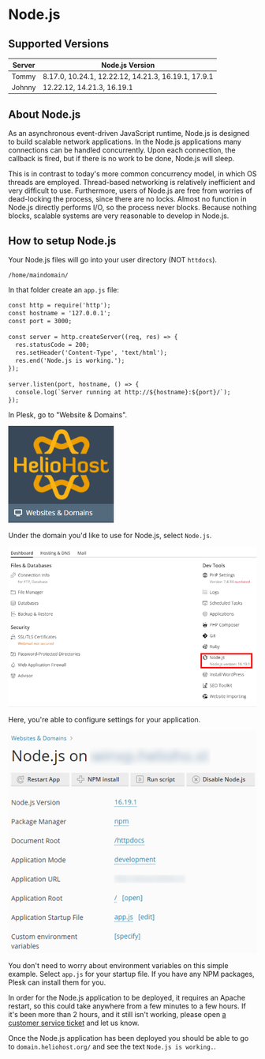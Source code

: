 # Node.js

## Supported Versions

| Server | Node.js Version                                     |
|--------|-----------------------------------------------------|
| Tommy  | 8.17.0, 10.24.1, 12.22.12, 14.21.3, 16.19.1, 17.9.1 |
| Johnny | 12.22.12, 14.21.3, 16.19.1                          |

## About Node.js

As an asynchronous event-driven JavaScript runtime, Node.js is designed to build scalable network applications. In the
Node.js applications many connections can be handled concurrently. Upon each connection, the callback is fired, but if
there is no work to be done, Node.js will sleep.

This is in contrast to today's more common concurrency model, in which OS threads are employed. Thread-based networking
is relatively inefficient and very difficult to use. Furthermore, users of Node.js are free from worries of dead-locking
the process, since there are no locks. Almost no function in Node.js directly performs I/O, so the process never blocks.
Because nothing blocks, scalable systems are very reasonable to develop in Node.js.

## How to setup Node.js

Your Node.js files will go into your user directory (NOT `httdocs`).

```text
/home/maindomain/
```

In that folder create an `app.js` file:

```
const http = require('http');
const hostname = '127.0.0.1';
const port = 3000;

const server = http.createServer((req, res) => {
  res.statusCode = 200;
  res.setHeader('Content-Type', 'text/html');
  res.end('Node.js is working.');
});

server.listen(port, hostname, () => {
  console.log(`Server running at http://${hostname}:${port}/`);
});
```

In Plesk, go to "Website & Domains".

![](../../.gitbook/assets/WebsitesAndDomains.png)

Under the domain you'd like to use for Node.js, select `Node.js`.

![](../../.gitbook/assets/NodejsLink.png)

Here, you're able to configure settings for your application.

![](../../.gitbook/assets/NodejsSettings.png)

You don't need to worry about environment variables on this simple example. Select `app.js` for your startup file. If you have any NPM packages, Plesk can install them for you.

In order for the Node.js application to be deployed, it requires an Apache restart, so this could take anywhere from a few
minutes to a few hours. If it's been more than 2 hours, and it still isn't working, please
open [a customer service ticket](https://www.helionet.org/index/forum/45-customer-service/) and let us know.

Once the Node.js application has been deployed you should be able to go to `domain.heliohost.org/` and see the
text `Node.js is working.`.
